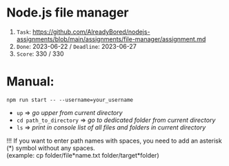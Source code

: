# Node.js file manager

1. `Task`: https://github.com/AlreadyBored/nodejs-assignments/blob/main/assignments/file-manager/assignment.md
2. `Done`: 2023-06-22 / `Deadline`: 2023-06-27
3. `Score`: 330 / 330

# Manual:
`npm run start -- --username=your_username`

- `up` => _go upper from current directory_
- `cd path_to_directory` => _go to dedicated folder from current directory_
- `ls` => _print in console list of all files and folders in current directory_

!!! If you want to enter path names with spaces, you need to add an asterisk (*) symbol without any spaces. <br/>
(example: cp folder/file\*name.txt folder/target\*folder)
